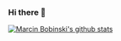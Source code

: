 ### Hi there 👋

<!--
**MarcinBobinski/MarcinBobinski** is a ✨ _special_ ✨ repository because its `README.md` (this file) appears on your GitHub profile.

Here are some ideas to get you started:

- 🔭 I’m currently working on ...
- 🌱 I’m currently learning ...
- 👯 I’m looking to collaborate on ...
- 🤔 I’m looking for help with ...
- 💬 Ask me about ...
- 📫 How to reach me: ...
- 😄 Pronouns: ...
- ⚡ Fun fact: ...
-->
[![Marcin Bobinski's github stats](https://github-readme-stats.vercel.app/api?username=MarcinBobinski&show_icons=true&count_private=true&theme=dark&locale=en)](https://github.com/anuraghazra/github-readme-stats)
